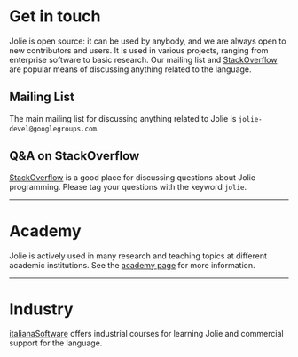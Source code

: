 <!--Themed-->

# Get in touch

Jolie is open source: it can be used by anybody, and we are always open to new contributors and users.
It is used in various projects, ranging from enterprise software to basic research.
Our mailing list and [StackOverflow](http://www.stackoverflow.com/) are popular means of
discussing anything related to the language.


## Mailing List

The main mailing list for discussing anything related to Jolie is `jolie-devel@googlegroups.com`.


## Q&A on StackOverflow

[StackOverflow](http://www.stackoverflow.com/) is a good place for discussing questions about Jolie programming.
Please tag your questions with the keyword `jolie`.


---

# Academy

Jolie is actively used in many research and teaching topics at different academic institutions. See
the [academy page](academy.html) for more information.

---

# Industry

[italianaSoftware](http://www.italianasoftware.com/) offers industrial courses for learning Jolie and
commercial support for the language.
